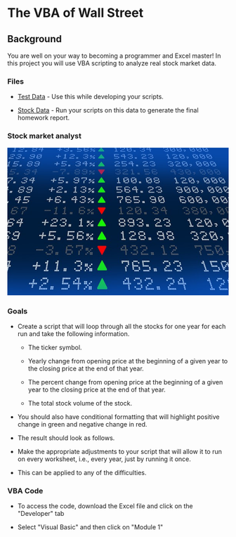 # The VBA of Wall Street

## Background

You are well on your way to becoming a programmer and Excel master! In this project you will use VBA scripting to analyze real stock market data. 

### Files

* [Test Data](Resources/alphabtical_testing.xlsx) - Use this while developing your scripts.

* [Stock Data](Resources/Multiple_year_stock_data.xlsx) - Run your scripts on this data to generate the final homework report.

### Stock market analyst

![stock Market](Images/stockmarket.jpg)

### Goals

* Create a script that will loop through all the stocks for one year for each run and take the following information.

  * The ticker symbol.

  * Yearly change from opening price at the beginning of a given year to the closing price at the end of that year.

  * The percent change from opening price at the beginning of a given year to the closing price at the end of that year.

  * The total stock volume of the stock.

* You should also have conditional formatting that will highlight positive change in green and negative change in red.

* The result should look as follows.

* Make the appropriate adjustments to your script that will allow it to run on every worksheet, i.e., every year, just by running it once.

* This can be applied to any of the difficulties.

### VBA Code

* To access the code, download the Excel file and click on the "Developer" tab

* Select "Visual Basic" and then click on "Module 1"